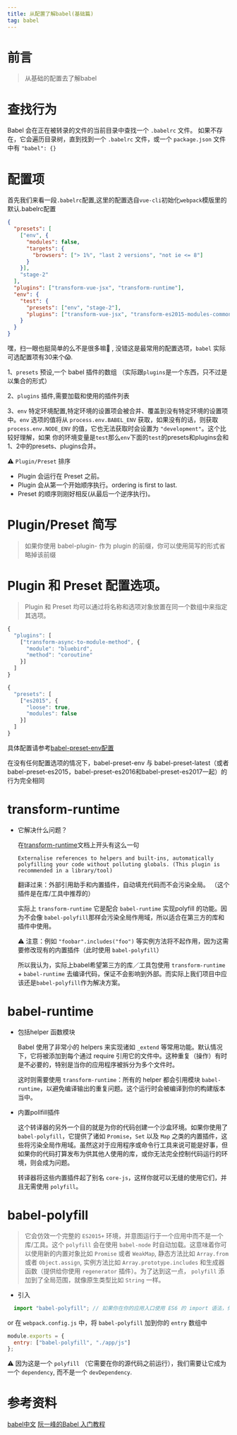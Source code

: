 ```yaml
---
title: 从配置了解babel(基础篇)
tag: babel
---
```


# 前言
> 从基础的配置去了解babel

# 查找行为

Babel 会在正在被转录的文件的当前目录中查找一个 `.babelrc` 文件。 如果不存在，它会遍历目录树，直到找到一个 `.babelrc` 文件，或一个 `package.json` 文件中有 `"babel": {}`

# 配置项

首先我们来看一段`.babelrc`配置,这里的配置选自`vue-cli`初始化`webpack`模版里的默认.babelrc配置

```json
{
  "presets": [
    ["env", {
      "modules": false,
      "targets": {
        "browsers": ["> 1%", "last 2 versions", "not ie <= 8"]
      }
    }],
    "stage-2"
  ],
  "plugins": ["transform-vue-jsx", "transform-runtime"],
  "env": {
    "test": {
      "presets": ["env", "stage-2"],
      "plugins": ["transform-vue-jsx", "transform-es2015-modules-commonjs", "dynamic-import-node"]
    }
  }
}
```

嘿，扫一眼也挺简单的么不是很多嘛😬 , 没错这是最常用的配置选项，`babel` 实际可选配置项有30来个😱.

1、`presets` 预设,一个 babel 插件的数组 （实际跟`plugins`是一个东西，只不过是以集合的形式）

2、`plugins` 插件,需要加载和使用的插件列表

3、`env` 特定环境配置,特定环境的设置项会被合并、覆盖到没有特定环境的设置项中。`env` 选项的值将从 `process.env.BABEL_ENV` 获取，如果没有的话，则获取 `process.env.NODE_ENV` 的值，它也无法获取时会设置为 `"development"`。这个比较好理解，如果 你的环境变量是`test`那么`env`下面的`test`的presets和plugins会和1、2中的presets、plugins合并。


⚠️ `Plugin/Preset` 排序
  - Plugin 会运行在 Preset 之前。
  - Plugin 会从第一个开始顺序执行。ordering is first to last.
  - Preset 的顺序则刚好相反(从最后一个逆序执行)。

# Plugin/Preset 简写

> 如果你使用 babel-plugin- 作为 plugin 的前缀，你可以使用简写的形式省略掉该前缀

# Plugin 和 Preset 配置选项。

> Plugin 和 Preset 均可以通过将名称和选项对象放置在同一个数组中来指定其选项。

  ```js
  {
    "plugins": [
      ["transform-async-to-module-method", {
        "module": "bluebird",
        "method": "coroutine"
      }]
    ]
  }
  ```
  ```js
  {
    "presets": [
      ["es2015", {
        "loose": true,
        "modules": false
      }]
    ]
  }
  ```
具体配置请参考[babel-preset-env配置](https://babeljs.cn/docs/plugins/preset-env/#%E9%80%89%E9%A1%B9)

在没有任何配置选项的情况下，babel-preset-env 与 babel-preset-latest（或者babel-preset-es2015，babel-preset-es2016和babel-preset-es2017一起）的行为完全相同

# transform-runtime
  - 它解决什么问题？

    在[transform-runtime](https://github.com/babel/babel/tree/a10c91790f890d55396c7517aa3dc3f0b8f8aebc/packages/babel-plugin-transform-runtime)文档上开头有这么一句
    
    `Externalise references to helpers and built-ins, automatically polyfilling your code without polluting globals. (This plugin is recommended in a library/tool)`

    翻译过来：外部引用助手和内置插件，自动填充代码而不会污染全局。 （这个插件是在库/工具中推荐的）
    
    实际上 `transform-runtime` 它是配合 `babel-runtime` 实现polyfill 的功能。因为不会像 `babel-polyfill`那样会污染全局作用域，所以适合在第三方的库和插件中使用。
 
    ⚠️ 注意：例如 `"foobar".includes("foo")` 等实例方法将不起作用，因为这需要修改现有的内置插件（此时使用 `babel-polyfill`）

    所以我认为，实际上babel希望第三方的库／工具包使用 `transform-runtime` + `babel-runtime` 去编译代码，保证不会影响到外部。而实际上我们项目中应该还是`babel-polyfill`作为解决方案。

# babel-runtime
  
  - 包括helper 函数模块
    
    Babel 使用了非常小的 helpers 来实现诸如 `_extend` 等常用功能。默认情况下，它将被添加到每个通过 require 引用它的文件中。这种重复（操作）有时是不必要的，特别是当你的应用程序被拆分为多个文件时。

    这时则需要使用 `transform-runtime`：所有的 helper 都会引用模块 `babel-runtime`，以避免编译输出的重复问题。这个运行时会被编译到你的构建版本当中。

  - 内置pollfill插件

    这个转译器的另外一个目的就是为你的代码创建一个沙盒环境。如果你使用了 `babel-polyfill`，它提供了诸如 `Promise`，`Set` 以及 `Map` 之类的内置插件，这些将污染全局作用域。虽然这对于应用程序或命令行工具来说可能是好事，但如果你的代码打算发布为供其他人使用的库，或你无法完全控制代码运行的环境，则会成为问题。

    转译器将这些内置插件起了别名 `core-js`，这样你就可以无缝的使用它们，并且无需使用 `polyfill`。

# babel-polyfill  
  > 它会仿效一个完整的 `ES2015+` 环境，并意图运行于一个应用中而不是一个库/工具。这个 `polyfill` 会在使用 `babel-node` 时自动加载。这意味着你可以使用新的内置对象比如 `Promise` 或者 `WeakMap`, 静态方法比如 `Array.from` 或者 `Object.assign`, 实例方法比如 `Array.prototype.includes` 和生成器函数（提供给你使用 `regenerator` 插件）。为了达到这一点， `polyfill` 添加到了全局范围，就像原生类型比如 `String` 一样。

  - 引入

  ```js
    import "babel-polyfill"; // 如果你在你的应用入口使用 ES6 的 import 语法，你需要在入口顶部通过 import 将 polyfill 引入，以确保它能够最先加载：
  ```
  or 在 `webpack.config.js` 中，将 `babel-polyfill` 加到你的 `entry` 数组中
  ```js
  module.exports = {
    entry: ["babel-polyfill", "./app/js"]
  };
  ```

 ⚠️ 因为这是一个 `polyfill` （它需要在你的源代码之前运行），我们需要让它成为一个 `dependency`, 而不是一个 `devDependency`.
# 参考资料

[babel中文](https://babeljs.cn/)
[阮一峰的Babel 入门教程](http://www.ruanyifeng.com/blog/2016/01/babel.html)